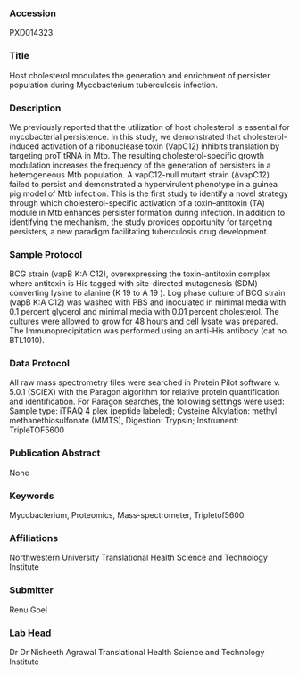 ### Accession
PXD014323

### Title
Host cholesterol modulates the generation and enrichment of persister population during Mycobacterium tuberculosis infection.

### Description
We previously reported that the utilization of host cholesterol is essential for mycobacterial persistence. In this study, we demonstrated that cholesterol-induced activation of a ribonuclease toxin (VapC12) inhibits translation by targeting proT tRNA in Mtb. The resulting cholesterol-specific growth modulation increases the frequency of the generation of persisters in a heterogeneous Mtb population. A vapC12-null mutant strain (ΔvapC12) failed to persist and demonstrated a hypervirulent phenotype in a guinea pig model of Mtb infection. This is the first study to identify a novel strategy through which cholesterol-specific activation of a toxin–antitoxin (TA) module in Mtb enhances persister formation during infection. In addition to identifying the mechanism, the study provides opportunity for targeting persisters, a new paradigm facilitating tuberculosis drug development.

### Sample Protocol
BCG strain (vapB K:A C12), overexpressing the toxin–antitoxin complex where antitoxin is His tagged with site-directed mutagenesis (SDM) converting lysine to alanine (K 19 to A 19 ). Log phase culture of BCG strain (vapB K:A C12) was washed with PBS and inoculated in minimal media with 0.1 percent glycerol and minimal media with 0.01 percent cholesterol. The cultures were allowed to grow for 48 hours and cell lysate was prepared. The Immunoprecipitation was performed using an anti-His antibody (cat no. BTL1010).

### Data Protocol
All raw mass spectrometry files were searched in Protein Pilot software v. 5.0.1 (SCIEX) with the Paragon algorithm for relative protein quantification and identification. For Paragon searches, the following settings were used: Sample type: iTRAQ 4 plex (peptide labeled); Cysteine Alkylation: methyl methanethiosulfonate (MMTS), Digestion: Trypsin; Instrument: TripleTOF5600

### Publication Abstract
None

### Keywords
Mycobacterium, Proteomics, Mass-spectrometer, Tripletof5600

### Affiliations
Northwestern University
Translational Health Science and Technology Institute

### Submitter
Renu Goel

### Lab Head
Dr Dr Nisheeth Agrawal
Translational Health Science and Technology Institute


